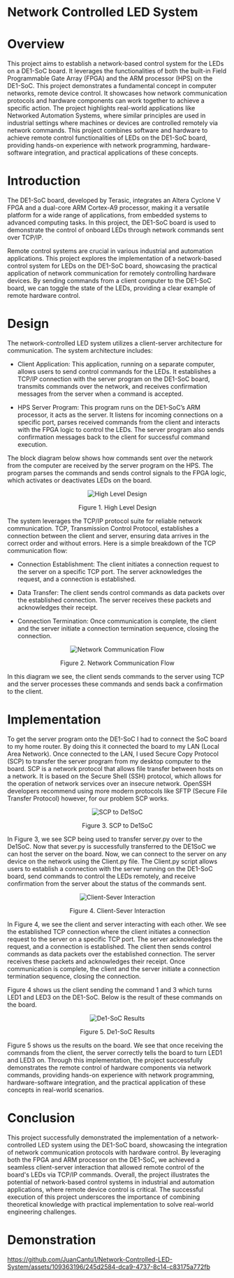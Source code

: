 # Network Controlled LED System

# Overview
This project aims to establish a network-based control system for the LEDs on a DE1-SoC board. It leverages the functionalities of both the built-in Field Programmable Gate Array (FPGA) and the ARM processor (HPS) on the DE1-SoC. This project demonstrates a fundamental concept in computer networks, remote device control. It showcases how network communication protocols and hardware components can work together to achieve a specific action. The project highlights real-world applications like Networked Automation Systems, where similar principles are used in industrial settings where machines or devices are controlled remotely via network commands. This project combines software and hardware to achieve remote control functionalities of LEDs on the DE1-SoC board, providing hands-on experience with network programming, hardware-software integration, and practical applications of these concepts.

# Introduction
The DE1-SoC board, developed by Terasic, integrates an Altera Cyclone V FPGA and a dual-core ARM Cortex-A9 processor, making it a versatile platform for a wide range of applications, from embedded systems to advanced computing tasks. In this project, the DE1-SoC board is used to demonstrate the control of onboard LEDs through network commands sent over TCP/IP.

Remote control systems are crucial in various industrial and automation applications. This project explores the implementation of a network-based control system for LEDs on the DE1-SoC board, showcasing the practical application of network communication for remotely controlling hardware devices. By sending commands from a client computer to the DE1-SoC board, we can toggle the state of the LEDs, providing a clear example of remote hardware control. 

# Design 
The network-controlled LED system utilizes a client-server architecture for communication. The system architecture includes:

- Client Application: This application, running on a separate computer, allows users to send control commands for the LEDs. It establishes a TCP/IP connection with the server program on the DE1-SoC board, transmits commands over the network, and receives confirmation messages from the server when a command is accepted.

- HPS Server Program: This program runs on the DE1-SoC’s ARM processor, it acts as the server. It listens for incoming connections on a specific port, parses received commands from the client and interacts with the FPGA logic to control the LEDs. The server program also sends confirmation messages back to the client for successful command execution.

The block diagram below shows how commands sent over the network from the computer are received by the server program on the HPS. The program parses the commands and sends control signals to the FPGA logic, which activates or deactivates LEDs on the board.  

<p align="center">
  <img src="https://github.com/JuanCantu1/Network-Controlled-LED-System/assets/109363196/d2b4b72c-374f-4f69-957b-1ab3f59e15fc" alt="High Level Design">
</p>
<p align="center">
  Figure 1. High Level Design
</p>

The system leverages the TCP/IP protocol suite for reliable network communication. TCP, Transmission Control Protocol, establishes a connection between the client and server, ensuring data arrives in the correct order and without errors. Here is a simple breakdown of the TCP communication flow:

- Connection Establishment: The client initiates a connection request to the server on a specific TCP port. The server acknowledges the request, and a connection is established.

- Data Transfer: The client sends control commands as data packets over the established connection. The server receives these packets and acknowledges their receipt.

- Connection Termination: Once communication is complete, the client and the server initiate a connection termination sequence, closing the connection.

<p align="center">
  <img src="https://github.com/JuanCantu1/Network-Controlled-LED-System/assets/109363196/fa695163-6649-4d27-be10-44dfa672e6ec" alt="Network Communication Flow">
</p>
<p align="center">
  Figure 2. Network Communication Flow
</p>

In this diagram we see, the client sends commands to the server using TCP and the server processes these commands and sends back a confirmation to the client.

# Implementation 
To get the server program onto the DE1-SoC I had to connect the SoC board to my home router. By doing this it connected the board to my LAN (Local Area Network). Once connected to the LAN, I used Secure Copy Protocol (SCP) to transfer the server program from my desktop computer to the board. SCP is a network protocol that allows file transfer between hosts on a network. It is based on the Secure Shell (SSH) protocol, which allows for the operation of network services over an insecure network. OpenSSH developers recommend using more modern protocols like SFTP (Secure File Transfer Protocol) however, for our problem SCP works.

<p align="center">
  <img src="https://github.com/JuanCantu1/Network-Controlled-LED-System/assets/109363196/85c64951-2a4f-4b4b-a1de-b95cc39cac94" alt="SCP to De1SoC">
</p>
<p align="center">
  Figure 3. SCP to De1SoC
</p>

In Figure 3, we see SCP being used to transfer server.py over to the De1SoC. Now that sever.py is successfully transferred to the DE1SoC we can host the server on the board. 
Now, we can connect to the server on any device on the network using the Client.py file. The Client.py script allows users to establish a connection with the server running on the DE1-SoC board, send commands to control the LEDs remotely, and receive confirmation from the server about the status of the commands sent.

<p align="center">
  <img src="https://github.com/JuanCantu1/Network-Controlled-LED-System/assets/109363196/c78a42fc-fe66-4a27-9c4d-8e626ba68765" alt="Client-Sever Interaction">
</p>
<p align="center">
  Figure 4. Client-Sever Interaction
</p>

In Figure 4, we see the client and server interacting with each other. We see the established TCP connection where the client initiates a connection request to the server on a specific TCP port. The server acknowledges the request, and a connection is established.  The client then sends control commands as data packets over the established connection. The server receives these packets and acknowledges their receipt. Once communication is complete, the client and the server initiate a connection termination sequence, closing the connection.

Figure 4 shows us the client sending the command 1 and 3 which turns LED1 and LED3 on the DE1-SoC. Below is the result of these commands on the board. 

<p align="center">
  <img src="https://github.com/JuanCantu1/Network-Controlled-LED-System/assets/109363196/6147dc73-3555-441f-9d9d-bf2c58ece583" alt="De1-SoC Results">
</p>
<p align="center">
  Figure 5. De1-SoC Results
</p>

Figure 5 shows us the results on the board. We see that once receiving the commands from the client, the server correctly tells the board to turn LED1 and LED3 on. Through this implementation, the project successfully demonstrates the remote control of hardware components via network commands, providing hands-on experience with network programming, hardware-software integration, and the practical application of these concepts in real-world scenarios.

# Conclusion
This project successfully demonstrated the implementation of a network-controlled LED system using the DE1-SoC board, showcasing the integration of network communication protocols with hardware control. By leveraging both the FPGA and ARM processor on the DE1-SoC, we achieved a seamless client-server interaction that allowed remote control of the board's LEDs via TCP/IP commands. Overall, the project illustrates the potential of network-based control systems in industrial and automation applications, where remote device control is critical. The successful execution of this project underscores the importance of combining theoretical knowledge with practical implementation to solve real-world engineering challenges.

# Demonstration 

https://github.com/JuanCantu1/Network-Controlled-LED-System/assets/109363196/245d2584-dca9-4737-8c14-c83175a772fb
